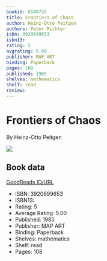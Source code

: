 ```yaml
---
bookid: 6549735
title: Frontiers of Chaos
author: Heinz-Otto Peitgen
authors: Peter Richter
isbn: 3920699653
isbn13: 
rating: 5
avgrating: 5.00
publisher: MAP ART
binding: Paperback
pages: 108
published: 1985
shelves: mathematics
shelf: read
review: 
---
```


# Frontiers of Chaos

By Heinz-Otto Peitgen

![](https://i.gr-assets.com/images/S/compressed.photo.goodreads.com/books/1245091834l/6549735.jpg)

## Book data

[GoodReads ID/URL](https://www.goodreads.com/book/show/6549735)

- ISBN: 3920699653
- ISBN13: 
- Rating: 5
- Average Rating: 5.00
- Published: 1985
- Publisher: MAP ART
- Binding: Paperback
- Shelves: mathematics
- Shelf: read
- Pages: 108


